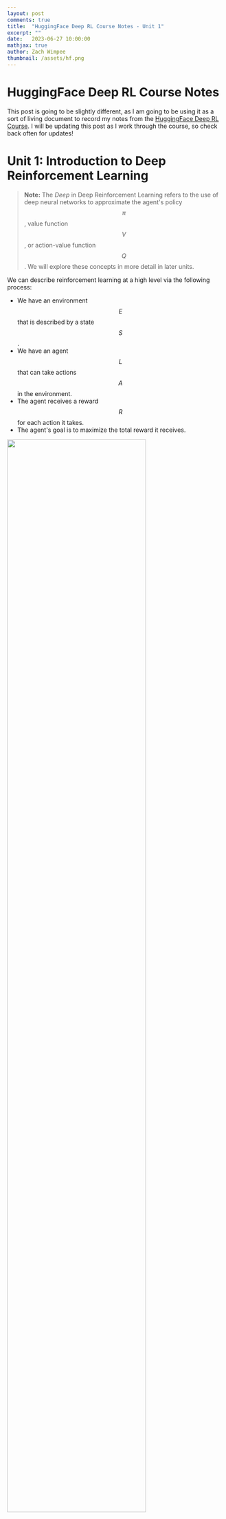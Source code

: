 ```yaml
---
layout: post
comments: true
title:  "HuggingFace Deep RL Course Notes - Unit 1"
excerpt: ""
date:   2023-06-27 10:00:00
mathjax: true
author: Zach Wimpee
thumbnail: /assets/hf.png
---
```


# HuggingFace Deep RL Course Notes
This post is going to be slightly different, as I am going to be using it as a sort of living document to record my notes from the [HuggingFace Deep RL Course](https://huggingface.co/course/chapter1). I will be updating this post as I work through the course, so check back often for updates!

# Unit 1: Introduction to Deep Reinforcement Learning

> **Note:** The *Deep* in Deep Reinforcement Learning refers to the use of deep neural networks to approximate the agent's policy $$ \pi$$ , value function $$ V$$ , or action-value function $$ Q$$ . We will explore these concepts in more detail in later units.

We can describe reinforcement learning at a high level via the following process:
- We have an environment $$ E$$ that is described by a state$$ S$$ .
- We have an agent $$ L$$ that can take actions $$ A$$ in the environment.
- The agent receives a reward $$ R$$ for each action it takes.
- The agent's goal is to maximize the total reward it receives.

<div class="imgcap_noborder">
<img src="/assets/rl-process.jpg" width="80%">
</div>


More formally, we can say that an agent first receives an observation $$ s_0$$  from the environment. The agent then takes an action $$ a_0$$  based on the observation $$ s_0$$ . The environment then transitions to a new state $$ s_1$$ and returns a reward $$ r_1$$ to the agent. This process repeats until the agent reaches a terminal state.

We can further formalize this even further with the following definitions:

## Definitions

### Environment
An environment $$ E$$  is a function that maps states to rewards:

$$ 
E: S \rightarrow R
$$ 

and is described by a state$$ s_t$$ at time$$ t$$ :

$$ 
s_t \in S
$$ 

That is, given some state $$ s_t$$ , the environment $$ E$$ will return a reward$$ r_t$$. The environment also transitions to a new state$$ s_{t+1}$$ . This reward and observations about the new state are then provided to the agent,$$ L$$ .

### Agent
An agent $$ L$$ is an entity that exists within and interacts with the environment $$ E $$ . Roughly speaking, the agent $$ L$$ is the entity that is trying to solve the RL problem. The agent $$ L$$ is described by a policy $$ \pi$$ and takes actions$$ a_t$$ in the environment$$ E$$. 

More formally, the agent is described by a policy$$ \pi$$ that maps states to actions:

$$ 
L: S \rightarrow A
$$ 

That is, given some observation about the current state$$ s_t$$ , the agent$$ L$$ will return an action$$ a_t$$ . This choice is determined by the agent's policy$$ \pi$$ .


### Policy
A policy$$ \pi$$ is a function that maps states to actions:

$$ 
\pi: S \rightarrow A
$$ 

That is, given some observation about the current state$$ s_t$$ , the policy$$ \pi$$ will return an action$$ a_t$$ . This choice is determined by the agent's policy$$ \pi$$ .

<div class="imgcap_noborder">
<img src="/assets/policy.jpg" width="80%">
</div>

### Reward
A reward$$ r_t$$ is a scalar value that the agent receives after taking an action$$ a_t$$ :

$$ 
r_t \in R
$$ 

That is, given some action$$ a_t$$ , the agent$$ L$$ will receive a reward$$ r_t$$ from the environment$$ E$$ .

### Return
The return$$ R_t$$ is the sum of the rewards that the agent receives after taking an action$$ a_t$$ :
$$ 
R_t = r_t + r_{t+1} + r_{t+2} + \cdots
$$ 

That is, given some action$$ a_t$$ , the agent$$ L$$ will receive a reward$$ r_t$$ from the environment$$ E$$ . The agent will then take another action$$ a_{t+1}$$ and receive a reward$$ r_{t+1}$$ from the environment$$ E$$ . This process repeats until the agent reaches a terminal state. The return at a given time$$ R_t$$ is the sum of all of these rewards up to that point.

### Discounted Return
The discounted return $$ G_t$$  is the sum of the rewards that the agent receives after taking an action $$ a_t$$ , but with each reward discounted by a factor $$ \gamma$$ :

$$ 
G_t = r_t + \gamma r_{t+1} + \gamma^2 r_{t+2} + \cdots
$$ 

That is, given some action$$ a_t$$ , the agent$$ L$$ will receive a reward$$ r_t$$ from the environment$$ E$$ . The agent will then take another action$$ a_{t+1}$$ and receive a reward$$ r_{t+1}$$ from the environment$$ E$$ . This process repeats until the agent reaches a terminal state. The return at a given time$$ R_t$$ is the sum of all of these rewards up to that point, but with each reward discounted by a factor$$ \gamma$$ . This ensures that the more highly probable, early rewards are weighted more heavily than the less probable, later rewards, with respect to the final total return.

This idea is a little bit tricky, so we can take a look at the following figure to get a better intuition for why this needs to be done:

<div class="imgcap_noborder">
<img src="/assets/rewards_3.jpg" width="80%">
</div>

In this figure, we see that our agent (the mouse) has an advesary (the cat). The cat is intially positioned in the top left corner of the grid, and the mouse is positioned in the bottom middle tile. The mouse's goal is to maximize the amount of cheese it can eat over a given interval before one of the following two events occur:

- The mouse eats all of the cheese
- The cat eats the mouse

The cheese positioned closer to the mouse will need to be weighted higher than the cheese further away, because otherwise our policy might end up causing our agent to get eaten by the cat. This is because the agent will be more likely to get eaten by the cat than it is to eat the cheese further away. This is why we need to discount the rewards that are further away from the agent.

## RL-Problem: Finding the Optimal Policy
We can now describe the RL problem as finding the optimal policy$$ \pi^*$$ that maximizes the return$$ R_t$$ :

$$ 
\pi^* = \underset{\pi}{\text{argmax}} \sum_{t=0}^{\infty} R_t
$$ 

There are two main approaches to solving this problem:
- Value-based methods
- Policy-based methods

<div class="imgcap_noborder">
<img src="/assets/two-approaches.jpg" width="80%">
</div>

### Value-Based Methods
Value-based methods attempt to find the optimal policy$$ \pi^*$$ by finding the optimal value function$$ V^*$$ :

$$ 
V^* = \underset{\pi}{\text{argmax}} \sum_{t=0}^{\infty} R_t
$$ 

We will explore value-based methods in more detail in the next chapter.

### Policy-Based Methods
Policy-based methods attempt to find the optimal policy$$ \pi^*$$ directly:

$$ 
\pi^* = \underset{\pi}{\text{argmax}} \sum_{t=0}^{\infty} R_t
$$ 

We will explore policy-based methods in more detail in later chapters, but for now we can say that policy-based methods are typically more sample efficient than value-based methods, and have become increasingly popular in recent years given the advancements in deep learning algorithms and capabilities empowered by powerful GPUs.


## Summary
Returning back to what we introduced at the beginning of this unit, we can describe reinforcement learning as the following process:
- We have an environment$$ E$$ that is described by a state$$ S$$ .
- We have an agent$$ L$$ that can take actions$$ A$$ in the environment.
- The agent receives a reward$$ R$$ for each action it takes, along with an observation about the new state.

We can state the goal of the agent as maximizing the total reward it receives.

That is, the agent's goal is to maximize the return$$ R_t$$ :

$$ 
R_t = r_t + r_{t+1} + r_{t+2} + \cdots
$$ 

Therefore *our* goal will be to find the optimal polciy$$ \pi^*$$ that maximizes the return$$ R_t$$ :

$$ 
\pi^* = \underset{\pi}{\text{argmax}} \sum_{t=0}^{\infty} R_t
$$ 

We can solve this problem using either value-based methods or policy-based methods.

In the next unit, we will explore value-based methods in more detail through the use of Q-Learning, a popular value-based method for solving RL problems.

#### References
- [1][HuggingFace Deep RL Course](https://huggingface.co/course/chapter1)